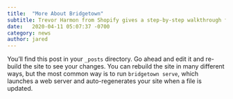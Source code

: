 ```yaml
---
title:  "More About Bridgetown"
subtitle: Trevor Harmon from Shopify gives a step-by-step walkthrough for a sample site, showing how to set up a Shopify store, then pull data into Bridgetown and use it to create pages.
date:   2020-04-11 05:07:37 -0700
category: news
author: jared
---
```


You’ll find this post in your `_posts` directory. Go ahead and edit it and re-build the site to see your changes. You can rebuild the site in many different ways, but the most common way is to run `bridgetown serve`, which launches a web server and auto-regenerates your site when a file is updated.
